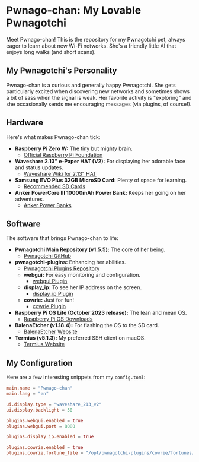 # Pwnago-chan: My Lovable Pwnagotchi


Meet Pwnago-chan! This is the repository for my Pwnagotchi pet, always eager to learn about new Wi-Fi networks. She's a friendly little AI that enjoys long walks (and short scans).

## My Pwnagotchi's Personality

Pwnago-chan is a curious and generally happy Pwnagotchi. She gets particularly excited when discovering new networks and sometimes shows a bit of sass when the signal is weak. Her favorite activity is "exploring" and she occasionally sends me encouraging messages (via plugins, of course!).

## Hardware

Here's what makes Pwnago-chan tick:

* **Raspberry Pi Zero W:** The tiny but mighty brain.
    * [Official Raspberry Pi Foundation](https://www.raspberrypi.org/products/raspberry-pi-zero-w/)
* **Waveshare 2.13" e-Paper HAT (V2):** For displaying her adorable face and status updates.
    * [Waveshare Wiki for 2.13" HAT](https://www.waveshare.com/wiki/2.13inch_e-Paper_HAT)
* **Samsung EVO Plus 32GB MicroSD Card:** Plenty of space for learning.
    * [Recommended SD Cards](https://shop.sandisk.com/products/memory-cards/microsd-cards/sandisk-ultra-uhs-i-microsd?sku=SDSQUNC-016G-AN6MA&ef_id=CjwKCAjwuIbBBhBvEiwAsNypvXVs0ltmlB4B7UfHjZBnGiGSJBJaygWrwlr-vDE3O2vC61R7hMnhXBoCwpIQAvD_BwE:G:s&s_kwcid=AL!15012!3!!!!x!!!21840826498!&utm_medium=pdsh2&utm_source=gads&utm_campaign=Google-B2C-Conversion-Pmax-NA-US-EN-Memory_Card-All-All-Brand&utm_content=&utm_term=SDSQUNC-016G-AN6MA&cp2=&gad_source=1&gad_campaignid=21836907008&gbraid=0AAAAA-HVYqkwkyt6NCMcz9TcEMHqMaQIp&gclid=CjwKCAjwuIbBBhBvEiwAsNypvXVs0ltmlB4B7UfHjZBnGiGSJBJaygWrwlr-vDE3O2vC61R7hMnhXBoCwpIQAvD_BwE)
* **Anker PowerCore III 10000mAh Power Bank:** Keeps her going on her adventures.
    * [Anker Power Banks](https://www.anker.com/power-banks)

## Software

The software that brings Pwnago-chan to life:

* **Pwnagotchi Main Repository (v1.5.5):** The core of her being.
    * [Pwnagotchi GitHub](https://github.com/evilsocket/pwnagotchi)
* **pwnagotchi-plugins:** Enhancing her abilities.
    * [Pwnagotchi Plugins Repository](https://github.com/pwnagotchi-plugins/pwnagotchi-plugins)
    * **webgui:** For easy monitoring and configuration.
        * [webgui Plugin](https://github.com/pwnagotchi-plugins/webgui)
    * **display_ip:** To see her IP address on the screen.
        * [display_ip Plugin](https://github.com/pwnagotchi-plugins/display_ip)
    * **cowrie:** Just for fun!
        * [cowrie Plugin](https://github.com/pwnagotchi-plugins/cowrie)
* **Raspberry Pi OS Lite (October 2023 release):** The lean and mean OS.
    * [Raspberry Pi OS Downloads](https://www.raspberrypi.org/software/)
* **BalenaEtcher (v1.18.4):** For flashing the OS to the SD card.
    * [BalenaEtcher Website](https://etcher.balena.io/)
* **Termius (v5.1.3):** My preferred SSH client on macOS.
    * [Termius Website](https://termius.com/)

## My Configuration

Here are a few interesting snippets from my `config.toml`:

```toml
main.name = "Pwnago-chan"
main.lang = "en"

ui.display.type = "waveshare_213_v2"
ui.display.backlight = 50

plugins.webgui.enabled = true
plugins.webgui.port = 8080

plugins.display_ip.enabled = true

plugins.cowrie.enabled = true
plugins.cowrie.fortune_file = "/opt/pwnagotchi-plugins/cowrie/fortunes/kawaii"
